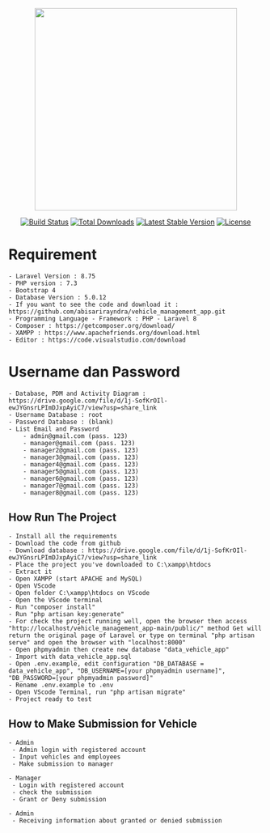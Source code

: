 <p align="center"><a href="https://laravel.com" target="_blank"><img src="https://raw.githubusercontent.com/laravel/art/master/logo-lockup/5%20SVG/2%20CMYK/1%20Full%20Color/laravel-logolockup-cmyk-red.svg" width="400"></a></p>

<p align="center">
<a href="https://travis-ci.org/laravel/framework"><img src="https://travis-ci.org/laravel/framework.svg" alt="Build Status"></a>
<a href="https://packagist.org/packages/laravel/framework"><img src="https://img.shields.io/packagist/dt/laravel/framework" alt="Total Downloads"></a>
<a href="https://packagist.org/packages/laravel/framework"><img src="https://img.shields.io/packagist/v/laravel/framework" alt="Latest Stable Version"></a>
<a href="https://packagist.org/packages/laravel/framework"><img src="https://img.shields.io/packagist/l/laravel/framework" alt="License"></a>
</p>

# Requirement
    - Laravel Version : 8.75
    - PHP version : 7.3
    - Bootstrap 4
    - Database Version : 5.0.12
    - If you want to see the code and download it : https://github.com/abisarirayndra/vehicle_management_app.git
    - Programming Language - Framework : PHP - Laravel 8
    - Composer : https://getcomposer.org/download/
    - XAMPP : https://www.apachefriends.org/download.html
    - Editor : https://code.visualstudio.com/download

# Username dan Password
    - Database, PDM and Activity Diagram : https://drive.google.com/file/d/1j-SofKrOIl-ewJYGnsrLPImDJxpAyiC7/view?usp=share_link
    - Username Database : root
    - Password Database : (blank)
    - List Email and Password
        - admin@gmail.com (pass. 123)
        - manager@gmail.com (pass. 123)
        - manager2@gmail.com (pass. 123)
        - manager3@gmail.com (pass. 123)
        - manager4@gmail.com (pass. 123)
        - manager5@gmail.com (pass. 123)
        - manager6@gmail.com (pass. 123)
        - manager7@gmail.com (pass. 123)
        - manager8@gmail.com (pass. 123)

## How Run The Project
    - Install all the requirements
    - Download the code from github
    - Download database : https://drive.google.com/file/d/1j-SofKrOIl-ewJYGnsrLPImDJxpAyiC7/view?usp=share_link
    - Place the project you've downloaded to C:\xampp\htdocs
    - Extract it
    - Open XAMPP (start APACHE and MySQL)
    - Open VScode
    - Open folder C:\xampp\htdocs on VScode
    - Open the VScode terminal
    - Run "composer install"
    - Run "php artisan key:generate"
    - For check the project running well, open the browser then access "http://localhost/vehicle_management_app-main/public/" method Get will return the original page of Laravel or type on terminal "php artisan serve" and open the browser with "localhost:8000"
    - Open phpmyadmin then create new database "data_vehicle_app"
    - Import with data_vehicle_app.sql
    - Open .env.example, edit configuration "DB_DATABASE = data_vehicle_app", "DB_USERNAME=[your phpmyadmin username]", "DB_PASSWORD=[your phpmyadmin password]"
    - Rename .env.example to .env
    - Open VScode Terminal, run "php artisan migrate"
    - Project ready to test

## How to Make Submission for Vehicle
    - Admin 
     - Admin login with registered account
     - Input vehicles and employees
     - Make submission to manager
     
    - Manager
     - Login with registered account
     - check the submission
     - Grant or Deny submission
     
    - Admin
     - Receiving information about granted or denied submission
    
